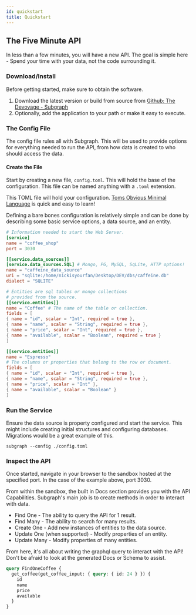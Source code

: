 ```yaml
---
id: quickstart
title: Quickstart
---
```


## The Five Minute API

In less than a few minutes, you will have a new API. The goal is simple here - Spend your time with your data, not the code surrounding it.

### Download/Install

Before getting started, make sure to obtain the software.

1. Download the latest version or build from source from [Github: The Devoyage - Subgraph](https://github.com/The-Devoyage/subgraph/tags)
2. Optionally, add the application to your path or make it easy to execute.

### The Config File

The config file rules all with Subgraph. This will be used to provide options for everything needed to run the API, from how data is created to who should access the data.

#### Create the File

Start by creating a new file, `config.toml`. This will hold the base of the configuration. This file can be named anything with a `.toml` extension.

This TOML file will hold your configuration. [Toms Obvious Minimal Language](https://toml.io/en/) is quick and easy to learn!

Defining a bare bones configuration is relatively simple and can be done by describing some basic service options, a data source, and an entity.

```toml
# Information needed to start the Web Server.
[service]
name = "coffee_shop"
port = 3030

[[service.data_sources]]
[service.data_sources.SQL] # Mongo, PG, MySQL, SqLite, HTTP options!
name = "caffeine_data_source"
uri = "sqlite:/home/nickisyourfan/Desktop/DEV/dbs/caffeine.db"
dialect = "SQLITE"

# Entities are sql tables or mongo collections
# provided from the source.
[[service.entities]]
name = "Coffee" # The name of the table or collection.
fields = [
{ name = "id", scalar = "Int", required = true },
{ name = "name", scalar = "String", required = true },
{ name = "price", scalar = "Int", required = true },
{ name = "available", scalar = "Boolean", required = true }
]

[[service.entities]]
name = "Espresso"
# The columns or properties that belong to the row or document.
fields = [
{ name = "id", scalar = "Int", required = true },
{ name = "name", scalar = "String", required = true },
{ name = "price", scalar = "Int" },
{ name = "available", scalar = "Boolean" }
]
```

### Run the Service

Ensure the data source is property configured and start the service. This might include creating initial structures and configuring databases. Migrations would be a great example of this.

```
subgraph --config ./config.toml
```

### Inspect the API

Once started, navigate in your browser to the sandbox hosted at the specified port. In the case of the example above, port 3030.

From within the sandbox, the built in Docs section provides you with the API Capabilities. Subgraph's main job is to create methods in order to interact with data.

- Find One - The ability to query the API for 1 result.
- Find Many - The ability to search for many results.
- Create One - Add new instances of entities to the data source.
- Update One (when supported) - Modify properties of an entity.
- Update Many - Modify properties of many entities.

From here, it's all about writing the graphql query to interact with the API! Don't be afraid to look at the generated Docs or Schema to assist.

```graphql
query FindOneCoffee {
  get_coffee(get_coffee_input: { query: { id: 24 } }) {
    id
    name
    price
    available
  }
}
```
